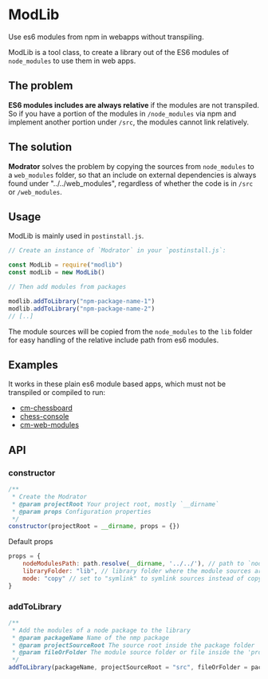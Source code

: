 # ModLib

Use es6 modules from npm in webapps without transpiling.

ModLib is a tool class, to create a library out of the ES6 modules of `node_modules`
to use them in web apps.

## The problem

**ES6 modules includes are always relative** if the modules are not transpiled. So if you have a portion of the modules
in
`/node_modules` via npm and implement another portion under `/src`, the modules cannot link relatively.

## The solution

**Modrator** solves the problem by copying the sources from `node_modules` to a `web_modules` folder, so that an include
on external dependencies is always found under "../../web_modules", regardless of whether the code is in `/src`
or `/web_modules`.

## Usage

ModLib is mainly used in `postinstall.js`.

```js
// Create an instance of `Modrator` in your `postinstall.js`:

const ModLib = require("modlib")
const modLib = new ModLib()

// Then add modules from packages

modlib.addToLibrary("npm-package-name-1")
modlib.addToLibrary("npm-package-name-2")
// [..]
```

The module sources will be copied from the `node_modules` to the `lib` folder for easy handling of the relative
include path from es6 modules.

## Examples

It works in these plain es6 module based apps, which must not be transpiled or compiled to run:

- [cm-chessboard](https://shaack.com/projekte/cm-chessboard/)
- [chess-console](https://shaack.com/projekte/chess-console/examples/game-with-random.html)
- [cm-web-modules](https://github.com/shaack/cm-web-modules)

## API

### constructor

```js
/**
 * Create the Modrator
 * @param projectRoot Your project root, mostly `__dirname`
 * @param props Configuration properties
 */
constructor(projectRoot = __dirname, props = {})
```

Default props

```js
props = {
    nodeModulesPath: path.resolve(__dirname, '../../'), // path to `node_modules`
    libraryFolder: "lib", // library folder where the module sources are linked/copied to
    mode: "copy" // set to "symlink" to symlink sources instead of copying
}
```

### addToLibrary

```js
/**
 * Add the modules of a node package to the library
 * @param packageName Name of the nmp package
 * @param projectSourceRoot The source root inside the package folder
 * @param fileOrFolder The module source folder or file inside the 'projectSourceRoot'
 */
addToLibrary(packageName, projectSourceRoot = "src", fileOrFolder = packageName)
```
